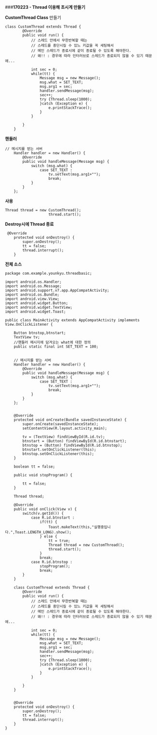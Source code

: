###**170223 - Thread 이용해 초시계 만들기**

**CustomThread Class** 만들기

	class CustomThread extends Thread {
	        @Override
	        public void run() {
	            // 스레드 안에서 무한반복할 때는
	            // 스레드를 중단시킬 수 있느 키값을 꼭 세팅해서
	            // 메인 스레드가 종료시에 같이 종료될 수 있도록 해야한다.
	            // 왜!! : 경우에 따라 인터러브로 스레드가 종료되지 않을 수 있기 때문에...
	
	            int sec = 0;
	            while(tt) {
	                Message msg = new Message();
	                msg.what = SET_TEXT;
	                msg.arg1 = sec;
	                handler.sendMessage(msg);
	                sec++;
	                try {Thread.sleep(1000);
	                }catch (Exception e) {
	                    e.printStackTrace();
	                }
	            }
	
	        }
	    }

**핸들러**

	// 메시지를 받는 서버
	    Handler handler = new Handler() {
	        @Override
	        public void handleMessage(Message msg) {
	            switch (msg.what) {
	                case SET_TEXT :
	                    tv.setText(msg.arg1+"");
	                    break;
	            }
	        }
	    };


**사용**

	Thread thread = new CustomThread();
	                    thread.start();
**Destroy시에 Thread 종료**

	 @Override
	    protected void onDestroy() {
	        super.onDestroy();
	        tt = false;
	        thread.interrupt();
	    }


**전체 소스**

	package com.example.younkyu.threadbasic;
	
	import android.os.Handler;
	import android.os.Message;
	import android.support.v7.app.AppCompatActivity;
	import android.os.Bundle;
	import android.view.View;
	import android.widget.Button;
	import android.widget.TextView;
	import android.widget.Toast;
	
	public class MainActivity extends AppCompatActivity implements View.OnClickListener {
	
	    Button btnstop,btnstart;
	    TextView tv;
	    //핸들러 메시지에 담겨오는 what에 대한 정의
	    public static final int SET_TEXT = 100;
	
	
	    // 메시지를 받는 서버
	    Handler handler = new Handler() {
	        @Override
	        public void handleMessage(Message msg) {
	            switch (msg.what) {
	                case SET_TEXT :
	                    tv.setText(msg.arg1+"");
	                    break;
	            }
	        }
	    };
	
	
	    @Override
	    protected void onCreate(Bundle savedInstanceState) {
	        super.onCreate(savedInstanceState);
	        setContentView(R.layout.activity_main);
	
	        tv = (TextView) findViewById(R.id.tv);
	        btnstart = (Button) findViewById(R.id.btnstart);
	        btnstop = (Button) findViewById(R.id.btnstop);
	        btnstart.setOnClickListener(this);
	        btnstop.setOnClickListener(this);
	    }
	
	    boolean tt = false;
	
	    public void stopProgram() {
	
	        tt = false;
	    }
	
	    Thread thread;
	
	    @Override
	    public void onClick(View v) {
	        switch(v.getId()) {
	            case R.id.btnstart :
	                if(tt) {
	                    Toast.makeText(this,"실행중입니다.",Toast.LENGTH_LONG).show();
	                } else {
	                    tt = true;
	                    Thread thread = new CustomThread();
	                    thread.start();
	                }
	                break;
	            case R.id.btnstop :
	                stopProgram();
	                break;
	        }
	    }
	
	    class CustomThread extends Thread {
	        @Override
	        public void run() {
	            // 스레드 안에서 무한반복할 때는
	            // 스레드를 중단시킬 수 있느 키값을 꼭 세팅해서
	            // 메인 스레드가 종료시에 같이 종료될 수 있도록 해야한다.
	            // 왜!! : 경우에 따라 인터러브로 스레드가 종료되지 않을 수 있기 때문에...
	
	            int sec = 0;
	            while(tt) {
	                Message msg = new Message();
	                msg.what = SET_TEXT;
	                msg.arg1 = sec;
	                handler.sendMessage(msg);
	                sec++;
	                try {Thread.sleep(1000);
	                }catch (Exception e) {
	                    e.printStackTrace();
	                }
	            }
	
	        }
	    }
	
	
	    @Override
	    protected void onDestroy() {
	        super.onDestroy();
	        tt = false;
	        thread.interrupt();
	    }
	}
